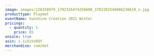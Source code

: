 ```yaml
---
image: images/128358979_1792326474258600_3702282546806236610_n.jpg
producttype: Playmat
eventName: Sunshine Creation 2021 Winter
pricings:
  - quantity: 1
    price: 65
onsale: true
asin: s-1iXiVzRQf
merchandise: comiket
---
```

